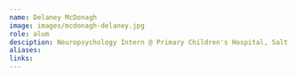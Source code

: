 ```yaml
---
name: Delaney McDonagh
image: images/mcdonagh-delaney.jpg
role: alum
desciption: Neuropsychology Intern @ Primary Children's Hospital, Salt Lake City, UT
aliases:
links:
---
```

